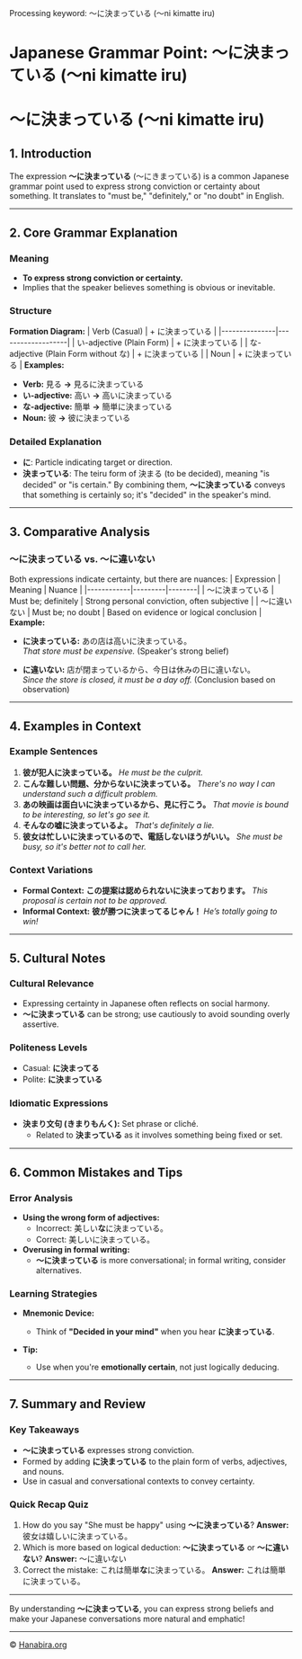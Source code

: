 Processing keyword: ～に決まっている (〜ni kimatte iru)
# Japanese Grammar Point: ～に決まっている (〜ni kimatte iru)
# ～に決まっている (〜ni kimatte iru)
## 1. Introduction
The expression **～に決まっている** (〜にきまっている) is a common Japanese grammar point used to express strong conviction or certainty about something. It translates to "must be," "definitely," or "no doubt" in English.

---
## 2. Core Grammar Explanation
### Meaning
- **To express strong conviction or certainty.**
- Implies that the speaker believes something is obvious or inevitable.
### Structure
**Formation Diagram:**
| Verb (Casual) |  + に決まっている |
|---------------|-------------------|
| い-adjective (Plain Form) | + に決まっている |
| な-adjective (Plain Form without な) | + に決まっている |
| Noun | + に決まっている |
**Examples:**
- **Verb:** 見る **→** 見るに決まっている
- **い-adjective:** 高い **→** 高いに決まっている
- **な-adjective:** 簡単 **→** 簡単に決まっている
- **Noun:** 彼 **→** 彼に決まっている
### Detailed Explanation
- **に**: Particle indicating target or direction.
- **決まっている**: The teiru form of 決まる (to be decided), meaning "is decided" or "is certain."
By combining them, **～に決まっている** conveys that something is certainly so; it's "decided" in the speaker's mind.
---
## 3. Comparative Analysis
### ～に決まっている vs. ～に違いない
Both expressions indicate certainty, but there are nuances:
| Expression | Meaning | Nuance |
|------------|---------|--------|
| ～に決まっている | Must be; definitely | Strong personal conviction, often subjective |
| ～に違いない | Must be; no doubt | Based on evidence or logical conclusion |
**Example:**
- **に決まっている:** あの店は高いに決まっている。  
  *That store must be expensive.* (Speaker's strong belief)
  
- **に違いない:** 店が閉まっているから、今日は休みの日に違いない。  
  *Since the store is closed, it must be a day off.* (Conclusion based on observation)
---
## 4. Examples in Context
### Example Sentences
1. **彼が犯人に決まっている。**
   *He must be the culprit.*
2. **こんな難しい問題、分からないに決まっている。**
   *There's no way I can understand such a difficult problem.*
3. **あの映画は面白いに決まっているから、見に行こう。**
   *That movie is bound to be interesting, so let's go see it.*
4. **そんなの嘘に決まっているよ。**
   *That's definitely a lie.*
5. **彼女は忙しいに決まっているので、電話しないほうがいい。**
   *She must be busy, so it's better not to call her.*
### Context Variations
- **Formal Context:**
  **この提案は認められないに決まっております。**
  *This proposal is certain not to be approved.*
- **Informal Context:**
  **彼が勝つに決まってるじゃん！**
  *He’s totally going to win!*
---
## 5. Cultural Notes
### Cultural Relevance
- Expressing certainty in Japanese often reflects on social harmony.
- **～に決まっている** can be strong; use cautiously to avoid sounding overly assertive.
### Politeness Levels
- Casual: **に決まってる**
- Polite: **に決まっている**
### Idiomatic Expressions
- **決まり文句 (きまりもんく):** Set phrase or cliché.
  - Related to **決まっている** as it involves something being fixed or set.
---
## 6. Common Mistakes and Tips
### Error Analysis
- **Using the wrong form of adjectives:**
  - Incorrect: 美しい**な**に決まっている。
  - Correct: 美しいに決まっている。
- **Overusing in formal writing:**
  - **～に決まっている** is more conversational; in formal writing, consider alternatives.
### Learning Strategies
- **Mnemonic Device:**
  - Think of **"Decided in your mind"** when you hear **に決まっている**.
  
- **Tip:**
  - Use when you're **emotionally certain**, not just logically deducing.
---
## 7. Summary and Review
### Key Takeaways
- **～に決まっている** expresses strong conviction.
- Formed by adding **に決まっている** to the plain form of verbs, adjectives, and nouns.
- Use in casual and conversational contexts to convey certainty.
### Quick Recap Quiz
1. How do you say "She must be happy" using **～に決まっている**?
   **Answer:** 彼女は嬉しいに決まっている。
2. Which is more based on logical deduction: **～に決まっている** or **～に違いない**?
   **Answer:** ～に違いない
3. Correct the mistake: これは簡単**な**に決まっている。
   **Answer:** これは簡単に決まっている。
---
By understanding **～に決まっている**, you can express strong beliefs and make your Japanese conversations more natural and emphatic!


---

© [Hanabira.org](https://hanabira.org)
